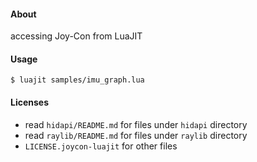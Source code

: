 
#### About

accessing Joy-Con from LuaJIT

#### Usage

````
$ luajit samples/imu_graph.lua
````

#### Licenses

- read `hidapi/README.md` for files under `hidapi` directory
- read `raylib/README.md` for files under `raylib` directory
- `LICENSE.joycon-luajit` for other files

